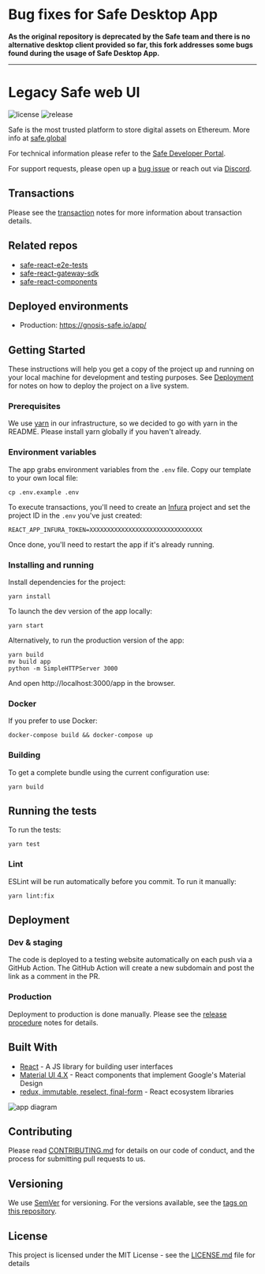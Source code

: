 # Bug fixes for Safe Desktop App

**As the original repository is deprecated by the Safe team and there is no alternative desktop client provided so far, this fork addresses some bugs found during the usage of Safe Desktop App.**

---

# Legacy Safe web UI

![license](https://img.shields.io/github/license/safe-global/safe-react)
![release](https://img.shields.io/github/v/release/safe-global/safe-react)

Safe is the most trusted platform to store digital assets on Ethereum. More info at [safe.global](https://safe.global/)

For technical information please refer to the [Safe Developer Portal](https://docs.safe.global/).

For support requests, please open up a [bug issue](https://github.com/safe-global/safe-react/issues/new?template=bug-report.md) or reach out via [Discord](https://chat.safe.global).

## Transactions

Please see the [transaction](docs/transactions.md) notes for more information about transaction details.

## Related repos

- [safe-react-e2e-tests](https://github.com/safe-global/safe-react-e2e-tests)
- [safe-react-gateway-sdk](https://github.com/safe-global/safe-react-gateway-sdk)
- [safe-react-components](https://github.com/safe-global/safe-react-components)

## Deployed environments

- Production: https://gnosis-safe.io/app/

## Getting Started

These instructions will help you get a copy of the project up and running on your local machine for development and testing purposes. See [Deployment](#deployment) for notes on how to deploy the project on a live system.

### Prerequisites

We use [yarn](https://yarnpkg.com) in our infrastructure, so we decided to go with yarn in the README.
Please install yarn globally if you haven't already.

### Environment variables

The app grabs environment variables from the `.env` file. Copy our template to your own local file:

```
cp .env.example .env
```

To execute transactions, you'll need to create an [Infura](https://infura.io) project and set the project ID in the `.env` you've just created:

```
REACT_APP_INFURA_TOKEN=XXXXXXXXXXXXXXXXXXXXXXXXXXXXXXXX
```

Once done, you'll need to restart the app if it's already running.

### Installing and running

Install dependencies for the project:

```
yarn install
```

To launch the dev version of the app locally:

```
yarn start
```

Alternatively, to run the production version of the app:

```
yarn build
mv build app
python -m SimpleHTTPServer 3000
```

And open http://localhost:3000/app in the browser.

### Docker

If you prefer to use Docker:

```
docker-compose build && docker-compose up
```

### Building

To get a complete bundle using the current configuration use:

```
yarn build
```

## Running the tests

To run the tests:

```
yarn test
```

### Lint

ESLint will be run automatically before you commit. To run it manually:

```
yarn lint:fix
```

## Deployment

### Dev & staging

The code is deployed to a testing website automatically on each push via a GitHub Action.
The GitHub Action will create a new subdomain and post the link as a comment in the PR.

### Production

Deployment to production is done manually. Please see the [release procedure](docs/release-procedure.md) notes for details.

## Built With

- [React](https://reactjs.org/) - A JS library for building user interfaces
- [Material UI 4.X](https://material-ui.com/) - React components that implement Google's Material Design
- [redux, immutable, reselect, final-form](https://redux.js.org/) - React ecosystem libraries

![app diagram](https://user-images.githubusercontent.com/381895/129330828-c067425b-d20b-4f67-82c7-c0598deb453a.png)

## Contributing

Please read [CONTRIBUTING.md](https://gist.github.com/PurpleBooth/b24679402957c63ec426) for details on our code of conduct, and the process for submitting pull requests to us.

## Versioning

We use [SemVer](https://semver.org/) for versioning. For the versions available, see the [tags on this repository](https://github.com/safe-global/safe-react/tags).

## License

This project is licensed under the MIT License - see the [LICENSE.md](LICENSE.md) file for details
